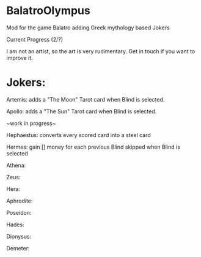 # BalatroOlympus
Mod for the game Balatro adding Greek mythology based Jokers

Current Progress (2/?)

I am not an artist, so the art is very rudimentary. Get in touch if you want to improve it.

# Jokers:
Artemis: adds a "The Moon" Tarot card when Blind is selected.

Apollo: adds a "The Sun" Tarot card when Blind is selected.

~work in progress~

Hephaestus: converts every scored card into a steel card

Hermes: gain [] money for each previous Blind skipped when Blind is selected

Athena: 

Zeus:

Hera:

Aphrodite:

Poseidon:

Hades:

Dionysus:

Demeter:

